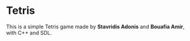 # Tetris

This is a simple Tetris game made by **Stavridis Adonis** and **Bouafia Amir**,
with C++ and SDL.
